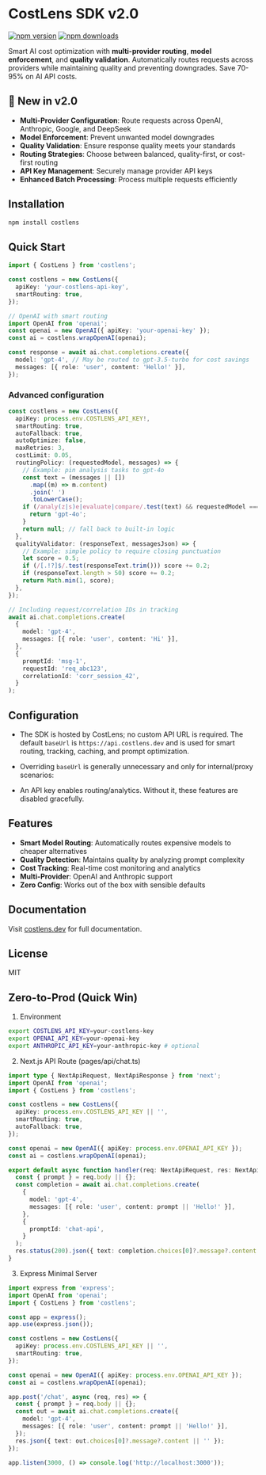 # CostLens SDK v2.0

[![npm version](https://img.shields.io/npm/v/costlens)](https://www.npmjs.com/package/costlens)
[![npm downloads](https://img.shields.io/npm/dm/costlens)](https://www.npmjs.com/package/costlens)

Smart AI cost optimization with **multi-provider routing**, **model enforcement**, and **quality validation**. Automatically routes requests across providers while maintaining quality and preventing downgrades. Save 70-95% on AI API costs.

## 🚀 New in v2.0

- **Multi-Provider Configuration**: Route requests across OpenAI, Anthropic, Google, and DeepSeek
- **Model Enforcement**: Prevent unwanted model downgrades
- **Quality Validation**: Ensure response quality meets your standards
- **Routing Strategies**: Choose between balanced, quality-first, or cost-first routing
- **API Key Management**: Securely manage provider API keys
- **Enhanced Batch Processing**: Process multiple requests efficiently

## Installation

```bash
npm install costlens
```

## Quick Start

```typescript
import { CostLens } from 'costlens';

const costlens = new CostLens({
  apiKey: 'your-costlens-api-key',
  smartRouting: true,
});

// OpenAI with smart routing
import OpenAI from 'openai';
const openai = new OpenAI({ apiKey: 'your-openai-key' });
const ai = costlens.wrapOpenAI(openai);

const response = await ai.chat.completions.create({
  model: 'gpt-4', // May be routed to gpt-3.5-turbo for cost savings
  messages: [{ role: 'user', content: 'Hello!' }],
});
```

### Advanced configuration

```ts
const costlens = new CostLens({
  apiKey: process.env.COSTLENS_API_KEY!,
  smartRouting: true,
  autoFallback: true,
  autoOptimize: false,
  maxRetries: 3,
  costLimit: 0.05,
  routingPolicy: (requestedModel, messages) => {
    // Example: pin analysis tasks to gpt-4o
    const text = (messages || [])
      .map((m) => m.content)
      .join(' ')
      .toLowerCase();
    if (/analy(z|s)e|evaluate|compare/.test(text) && requestedModel === 'gpt-4') {
      return 'gpt-4o';
    }
    return null; // fall back to built-in logic
  },
  qualityValidator: (responseText, messagesJson) => {
    // Example: simple policy to require closing punctuation
    let score = 0.5;
    if (/[.!?]$/.test(responseText.trim())) score += 0.2;
    if (responseText.length > 50) score += 0.2;
    return Math.min(1, score);
  },
});

// Including request/correlation IDs in tracking
await ai.chat.completions.create(
  {
    model: 'gpt-4',
    messages: [{ role: 'user', content: 'Hi' }],
  },
  {
    promptId: 'msg-1',
    requestId: 'req_abc123',
    correlationId: 'corr_session_42',
  }
);
```

## Configuration

- The SDK is hosted by CostLens; no custom API URL is required. The default `baseUrl` is `https://api.costlens.dev` and is used for smart routing, tracking, caching, and prompt optimization.
- Overriding `baseUrl` is generally unnecessary and only for internal/proxy scenarios:

- An API key enables routing/analytics. Without it, these features are disabled gracefully.

## Features

- **Smart Model Routing**: Automatically routes expensive models to cheaper alternatives
- **Quality Detection**: Maintains quality by analyzing prompt complexity
- **Cost Tracking**: Real-time cost monitoring and analytics
- **Multi-Provider**: OpenAI and Anthropic support
- **Zero Config**: Works out of the box with sensible defaults

## Documentation

Visit [costlens.dev](https://costlens.dev) for full documentation.

## License

MIT

## Zero-to-Prod (Quick Win)

1. Environment

```bash
export COSTLENS_API_KEY=your-costlens-key
export OPENAI_API_KEY=your-openai-key
export ANTHROPIC_API_KEY=your-anthropic-key # optional
```

2. Next.js API Route (pages/api/chat.ts)

```ts
import type { NextApiRequest, NextApiResponse } from 'next';
import OpenAI from 'openai';
import { CostLens } from 'costlens';

const costlens = new CostLens({
  apiKey: process.env.COSTLENS_API_KEY || '',
  smartRouting: true,
  autoFallback: true,
});

const openai = new OpenAI({ apiKey: process.env.OPENAI_API_KEY });
const ai = costlens.wrapOpenAI(openai);

export default async function handler(req: NextApiRequest, res: NextApiResponse) {
  const { prompt } = req.body || {};
  const completion = await ai.chat.completions.create(
    {
      model: 'gpt-4',
      messages: [{ role: 'user', content: prompt || 'Hello!' }],
    },
    {
      promptId: 'chat-api',
    }
  );
  res.status(200).json({ text: completion.choices[0]?.message?.content || '' });
}
```

3. Express Minimal Server

```ts
import express from 'express';
import OpenAI from 'openai';
import { CostLens } from 'costlens';

const app = express();
app.use(express.json());

const costlens = new CostLens({
  apiKey: process.env.COSTLENS_API_KEY || '',
  smartRouting: true,
});

const openai = new OpenAI({ apiKey: process.env.OPENAI_API_KEY });
const ai = costlens.wrapOpenAI(openai);

app.post('/chat', async (req, res) => {
  const { prompt } = req.body || {};
  const out = await ai.chat.completions.create({
    model: 'gpt-4',
    messages: [{ role: 'user', content: prompt || 'Hello!' }],
  });
  res.json({ text: out.choices[0]?.message?.content || '' });
});

app.listen(3000, () => console.log('http://localhost:3000'));
```
